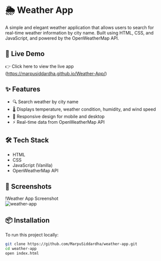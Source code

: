 # 🌦️ Weather App

A simple and elegant weather application that allows users to search for real-time weather information by city name. Built using HTML, CSS, and JavaScript, and powered by the OpenWeatherMap API.

## 🚀 Live Demo

👉 Click here to view the live app  
(https://marpusiddardha.github.io/Weather-App/)

## ✨ Features

- 🔍 Search weather by city name
- 🌡️ Displays temperature, weather condition, humidity, and wind speed
- 📱 Responsive design for mobile and desktop
- ⚡ Real-time data from OpenWeatherMap API

## 🛠️ Tech Stack

- HTML
- CSS
- JavaScript (Vanilla)
- OpenWeatherMap API

## 📸 Screenshots

!Weather App Screenshot  
![weather-app](https://github.com/user-attachments/assets/4fa5b23a-4fee-48c8-859d-31377ec9788e)



## 📦 Installation

To run this project locally:

```bash
git clone https://github.com/MarpuSiddardha/weather-app.git
cd weather-app
open index.html
